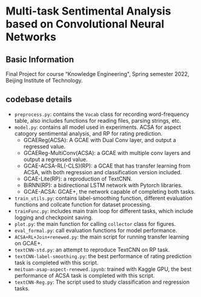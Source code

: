 # Multi-task Sentimental Analysis based on Convolutional Neural Networks
## Basic Information
Final Project for course “Knowledge Engineering", Spring semester 2022, Beijing Institute of Technology.
## codebase details
+ `preprocess.py`: contains the `Vocab` class for recording word-frequency table, also includes functions for reading files, parsing strings, etc.
+ `model.py`: contains all model used in experiments. ACSA for aspect catogory sentimental analysis, and RP for rating prediction.
  + GCAEReg(ACSA): A GCAE with Dual Conv layer, and output a regressed value.
  + GCAEReg-MultiConv(ACSA): a GCAE with multiple conv layers and output a regressed value.
  + GCAE-ACSA-RL(-CLS)(RP): a GCAE that has transfer learning from ACSA, with both regression and classification version included.
  + GCAE-Lite(RP): a reproduction of TextCNN.
  + BiRNN(RP): a bidirectional LSTM network with Pytorch libraries.
  + GCAE-ACSA: GCAE+, the network capable of completing both tasks.
+ `train_utils.py`: contains label-smoothing function, different evaluation functions and collcate function for dataset processing.
+ `trainFunc.py`: includes main train loop for different tasks, which include logging and checkpoint saving.
+ `plot.py`: the main function for calling `collector` class for figures.
+ `eval_formal.py`: call evaluation functions for model performance.
+ `ACSA+RL+Join+renewed.py`: the main script for running transfer learning on GCAE+.
+ `textCNN-std.py`: an attempt to reproduce TextCNN on RP task.
+ `textCNN-label-smoothing.py`: the best performance of rating prediction task is completed with this script.
+ `meituan-asap-aspect-renewed.ipynb`: trained with Kaggle GPU, the best performance of ACSA task is completed with this script.
+ `textCNN-Reg.py`: The script used to study classification and regression tasks.
